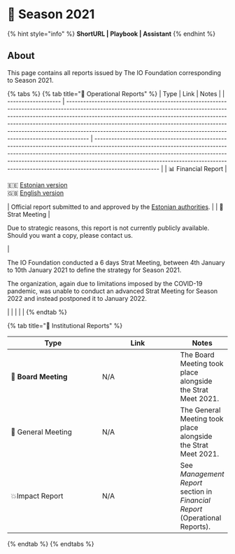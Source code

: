 # 🍃 Season 2021

{% hint style="info" %}
**ShortURL | Playbook | Assistant**
{% endhint %}

## About

This page contains all reports issued by The IO Foundation corresponding to Season 2021.

{% tabs %}
{% tab title="📘 Operational Reports" %}
| Type                | Link                                                                                                                                                                                                                                                                                                                                                                                                           | Notes                                                                                                                                                                                                                                                                                                                                           |
| ------------------- | -------------------------------------------------------------------------------------------------------------------------------------------------------------------------------------------------------------------------------------------------------------------------------------------------------------------------------------------------------------------------------------------------------------- | ----------------------------------------------------------------------------------------------------------------------------------------------------------------------------------------------------------------------------------------------------------------------------------------------------------------------------------------------- |
| 📊 Financial Report | <p><span data-gb-custom-inline data-tag="emoji" data-code="1f1ea-1f1ea">🇪🇪</span> <a href="https://drive.google.com/file/d/1l0vEjuC2XSTd2u5IsJTuOLJDhCr-tQae/view?usp=sharing">Estonian version</a><br><span data-gb-custom-inline data-tag="emoji" data-code="1f1ec-1f1e7">🇬🇧</span> <a href="https://drive.google.com/file/d/1oEJI2NbaY1er5esh9op-T_LVawxnmeIb/view?usp=sharing">English version</a></p> | Official report submitted to and approved by the [Estonian authorities](https://ariregister.rik.ee/eng).                                                                                                                                                                                                                                        |
| 📑 Strat Meeting    | <p>Due to strategic reasons, this report is not currently publicly available.<br>Should you want a copy, please contact us.</p>                                                                                                                                                                                                                                                                                | <p>The IO Foundation conducted a 6 days Strat Meeting, between 4th January to 10th January 2021 to define the strategy for Season 2021.</p><p></p><p>The organization, again due to limitations imposed by the COVID-19 pandemic, was unable to conduct an advanced Strat Meeting for Season 2022 and instead postponed it to January 2022.</p> |
|                     |                                                                                                                                                                                                                                                                                                                                                                                                                |                                                                                                                                                                                                                                                                                                                                                 |
{% endtab %}

{% tab title="📕 Institutional Reports" %}
<table><thead><tr><th width="269">Type</th><th width="239">Link</th><th>Notes</th></tr></thead><tbody><tr><td>📙 <strong>Board Meeting</strong></td><td>N/A</td><td>The Board Meeting took place alongside the Strat Meet 2021.</td></tr><tr><td>📗 General Meeting</td><td>N/A</td><td>The General Meeting took place alongside the Strat Meet 2021.</td></tr><tr><td>💥Impact Report</td><td>N/A</td><td>See <em>Management Report</em> section in <em>Financial Report</em> (Operational Reports).</td></tr></tbody></table>
{% endtab %}
{% endtabs %}
